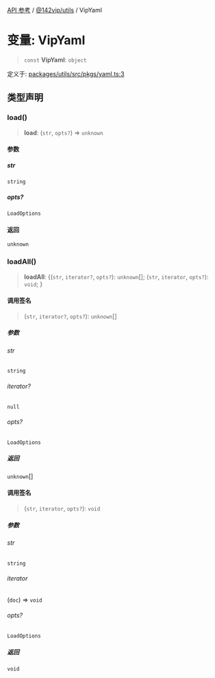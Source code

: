 [API 参考](../wiki/Home) / [@142vip/utils](../wiki/@142vip.utils) / VipYaml

# 变量: VipYaml

> `const` **VipYaml**: `object`

定义于: [packages/utils/src/pkgs/yaml.ts:3](https://github.com/142vip/core-x/blob/567cadf3a9f5104aada595325cfb94d08a88f92f/packages/utils/src/pkgs/yaml.ts#L3)

## 类型声明

### load()

> **load**: (`str`, `opts?`) => `unknown`

#### 参数

##### str

`string`

##### opts?

`LoadOptions`

#### 返回

`unknown`

### loadAll()

> **loadAll**: \{(`str`, `iterator?`, `opts?`): `unknown`[]; (`str`, `iterator`, `opts?`): `void`; \}

#### 调用签名

> (`str`, `iterator?`, `opts?`): `unknown`[]

##### 参数

###### str

`string`

###### iterator?

`null`

###### opts?

`LoadOptions`

##### 返回

`unknown`[]

#### 调用签名

> (`str`, `iterator`, `opts?`): `void`

##### 参数

###### str

`string`

###### iterator

(`doc`) => `void`

###### opts?

`LoadOptions`

##### 返回

`void`
